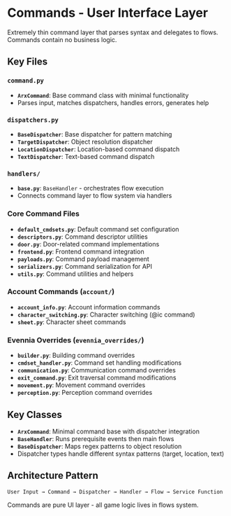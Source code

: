 # Commands - User Interface Layer

Extremely thin command layer that parses syntax and delegates to flows. Commands contain no business logic.

## Key Files

### `command.py`
- **`ArxCommand`**: Base command class with minimal functionality
- Parses input, matches dispatchers, handles errors, generates help

### `dispatchers.py`  
- **`BaseDispatcher`**: Base dispatcher for pattern matching
- **`TargetDispatcher`**: Object resolution dispatcher
- **`LocationDispatcher`**: Location-based command dispatch
- **`TextDispatcher`**: Text-based command dispatch

### `handlers/`
- **`base.py`**: `BaseHandler` - orchestrates flow execution
- Connects command layer to flow system via handlers

### Core Command Files
- **`default_cmdsets.py`**: Default command set configuration
- **`descriptors.py`**: Command descriptor utilities
- **`door.py`**: Door-related command implementations  
- **`frontend.py`**: Frontend command integration
- **`payloads.py`**: Command payload management
- **`serializers.py`**: Command serialization for API
- **`utils.py`**: Command utilities and helpers

### Account Commands (`account/`)
- **`account_info.py`**: Account information commands
- **`character_switching.py`**: Character switching (@ic command)
- **`sheet.py`**: Character sheet commands

### Evennia Overrides (`evennia_overrides/`)
- **`builder.py`**: Building command overrides
- **`cmdset_handler.py`**: Command set handling modifications
- **`communication.py`**: Communication command overrides
- **`exit_command.py`**: Exit traversal command modifications
- **`movement.py`**: Movement command overrides
- **`perception.py`**: Perception command overrides

## Key Classes

- **`ArxCommand`**: Minimal command base with dispatcher integration
- **`BaseHandler`**: Runs prerequisite events then main flows
- **`BaseDispatcher`**: Maps regex patterns to object resolution
- Dispatcher types handle different syntax patterns (target, location, text)

## Architecture Pattern

```
User Input → Command → Dispatcher → Handler → Flow → Service Function
```

Commands are pure UI layer - all game logic lives in flows system.
